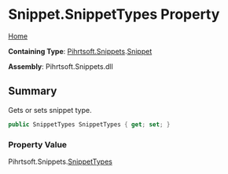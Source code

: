 # Snippet\.SnippetTypes Property

[Home](../../../../README.md)

**Containing Type**: [Pihrtsoft.Snippets](../../README.md)\.[Snippet](../README.md)

**Assembly**: Pihrtsoft\.Snippets\.dll

## Summary

Gets or sets snippet type\.

```csharp
public SnippetTypes SnippetTypes { get; set; }
```

### Property Value

Pihrtsoft\.Snippets\.[SnippetTypes](../../SnippetTypes/README.md)

